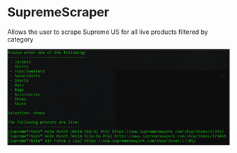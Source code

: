 # SupremeScraper
Allows the user to scrape Supreme US for all live products filtered by category

<img src="SupremeScrape.png">
